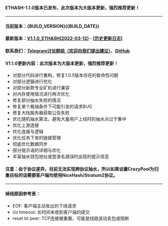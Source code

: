#### ETHASH-1.1.0版本已发布，此次版本为大版本更新，强烈推荐更新！
----
#### 当前版本：{BUILD_VERSION}({BUILD_DATE})
#### 最新版本：[V1.1.0_ETHASH(2022-03-12)](https://github.com/XMinerProxy/XMinerProxy/releases/tag/1.1.0) - [[历史更新日志]](https://github.com/XMinerProxy/XMinerProxy/releases)
#### 联系我们：[Telegram讨论群组（欢迎向我们提出建议）](https://t.me/XMinerProxy)、[GitHub](https://github.com/XMinerProxy/XMinerProxy)
#### V1.1.0更新内容：此次版本为大版本更新，强烈推荐更新！
- 对部分代码进行重构，修复1.0.5版本存在的致命性问题
- 对部分逻辑进行优化
- 对部分新款专业矿机进行兼容
- 对内存使用情况进行再次优化
- 修复部分抽水失败的情况
- 修复某个极端条件下可能引发的请求BUG
- 修复大陆服务器获取公告失败
- 优化随机抽水算法，避免大量用户上线时的抽水点过于集中
- 优化上游连接
- 优化连接与逻辑
- 优化任务下发的链接管理
- 彻底优化数据同步
- 部分提示语的详细与优化
- 丰富抽水钱包地址或登录名错误时出现的提示信息
#### 注意：由于协议差异，目前无法实现跨协议抽水，所以如果设置CrazyPool为归集目标的话需要客户端均使用NiceHash/Stratum2协议。
----
#### 掉线原因参考表：
- EOF: 客户端主动发出的下线请求
- i/o timeout: 长时间未收到客户端的提交
- reset bt peer: TCP连接被重置，可能是线路波动丢包或阻断